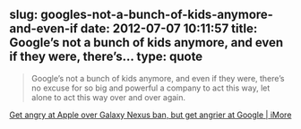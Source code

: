 slug: googles-not-a-bunch-of-kids-anymore-and-even-if
date: 2012-07-07 10:11:57
title: Google’s not a bunch of kids anymore, and even if they were, there’s...
type: quote
---

> Google’s not a bunch of kids anymore, and even if they were, there’s no excuse for so big and powerful a company to act this way, let alone to act this way over and over again.

[Get angry at Apple over Galaxy Nexus ban, but get angrier at Google | iMore](http://www.imore.com/2012/07/04/sucks-apple-import-ban-galaxy-nexus/)
